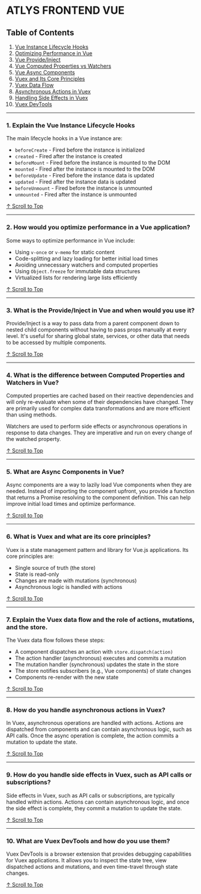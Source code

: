 # ATLYS FRONTEND VUE

## Table of Contents

1. [Vue Instance Lifecycle Hooks](#1-explain-the-vue-instance-lifecycle-hooks)
2. [Optimizing Performance in Vue](#2-how-would-you-optimize-performance-in-a-vue-application)
3. [Vue Provide/Inject](#3-what-is-the-provideinject-in-vue-and-when-would-you-use-it)
4. [Vue Computed Properties vs Watchers](#4-what-is-the-difference-between-computed-properties-and-watchers-in-vue)
5. [Vue Async Components](#5-what-are-async-components-in-vue)
6. [Vuex and Its Core Principles](#6-what-is-vuex-and-what-are-its-core-principles)
7. [Vuex Data Flow](#7-explain-the-vuex-data-flow-and-the-role-of-actions-mutations-and-the-store)
8. [Asynchronous Actions in Vuex](#8-how-do-you-handle-asynchronous-actions-in-vuex)
9. [Handling Side Effects in Vuex](#9-how-do-you-handle-side-effects-in-vuex-such-as-api-calls-or-subscriptions)
10. [Vuex DevTools](#10-what-are-vuex-devtools-and-how-do-you-use-them)

---

### 1. Explain the Vue Instance Lifecycle Hooks

The main lifecycle hooks in a Vue instance are:

- `beforeCreate` - Fired before the instance is initialized
- `created` - Fired after the instance is created
- `beforeMount` - Fired before the instance is mounted to the DOM
- `mounted` - Fired after the instance is mounted to the DOM
- `beforeUpdate` - Fired before the instance data is updated
- `updated` - Fired after the instance data is updated
- `beforeUnmount` - Fired before the instance is unmounted
- `unmounted` - Fired after the instance is unmounted

[↑ Scroll to Top](#interview-questions-guide)

---

### 2. How would you optimize performance in a Vue application?

Some ways to optimize performance in Vue include:

- Using `v-once` or `v-memo` for static content
- Code-splitting and lazy loading for better initial load times
- Avoiding unnecessary watchers and computed properties
- Using `Object.freeze` for immutable data structures
- Virtualized lists for rendering large lists efficiently

[↑ Scroll to Top](#interview-questions-guide)

---

### 3. What is the Provide/Inject in Vue and when would you use it?

Provide/Inject is a way to pass data from a parent component down to nested child components without having to pass props manually at every level. It's useful for sharing global state, services, or other data that needs to be accessed by multiple components.

[↑ Scroll to Top](#interview-questions-guide)

---

### 4. What is the difference between Computed Properties and Watchers in Vue?

Computed properties are cached based on their reactive dependencies and will only re-evaluate when some of their dependencies have changed. They are primarily used for complex data transformations and are more efficient than using methods.

Watchers are used to perform side effects or asynchronous operations in response to data changes. They are imperative and run on every change of the watched property.

[↑ Scroll to Top](#interview-questions-guide)

---

### 5. What are Async Components in Vue?

Async components are a way to lazily load Vue components when they are needed. Instead of importing the component upfront, you provide a function that returns a Promise resolving to the component definition. This can help improve initial load times and optimize performance.

[↑ Scroll to Top](#interview-questions-guide)

---

### 6. What is Vuex and what are its core principles?

Vuex is a state management pattern and library for Vue.js applications. Its core principles are:

- Single source of truth (the store)
- State is read-only
- Changes are made with mutations (synchronous)
- Asynchronous logic is handled with actions

[↑ Scroll to Top](#interview-questions-guide)

---

### 7. Explain the Vuex data flow and the role of actions, mutations, and the store.

The Vuex data flow follows these steps:

- A component dispatches an action with `store.dispatch(action)`
- The action handler (asynchronous) executes and commits a mutation
- The mutation handler (synchronous) updates the state in the store
- The store notifies subscribers (e.g., Vue components) of state changes
- Components re-render with the new state

[↑ Scroll to Top](#interview-questions-guide)

---

### 8. How do you handle asynchronous actions in Vuex?

In Vuex, asynchronous operations are handled with actions. Actions are dispatched from components and can contain asynchronous logic, such as API calls. Once the async operation is complete, the action commits a mutation to update the state.

[↑ Scroll to Top](#interview-questions-guide)

---

### 9. How do you handle side effects in Vuex, such as API calls or subscriptions?

Side effects in Vuex, such as API calls or subscriptions, are typically handled within actions. Actions can contain asynchronous logic, and once the side effect is complete, they commit a mutation to update the state.

[↑ Scroll to Top](#interview-questions-guide)

---

### 10. What are Vuex DevTools and how do you use them?

Vuex DevTools is a browser extension that provides debugging capabilities for Vuex applications. It allows you to inspect the state tree, view dispatched actions and mutations, and even time-travel through state changes.

[↑ Scroll to Top](#interview-questions-guide)
